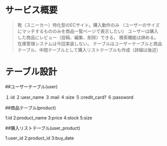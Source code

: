 # サービス概要
>靴（スニーカー）特化型のECサイト。購入動作のみ
>（ユーザーのサイズにマッチするもののみを商品一覧ページで表示したい）
>ユーザーは購入した商品にレビュー（投稿、編集、削除）できる。
>検索機能は諦める。在庫管理システムは今回実装しない。
>テーブルはユーザーテーブルと商品テーブル、中間テーブルとして購入リストテーブルも作成（詳細は後述）


# テーブル設計
##ユーザーテーブル(user)

  １:id
  ２:uesr_name
  ３:mail
  ４:size
  ５:credit_card?
  ６:password


##商品テーブル(product)

  1:id
  2:product_name
  3:price
  4:stock
  5:size

##購入リストテーブル(user_product)

  1:user_id
  2:product_id
  3:buy_date
